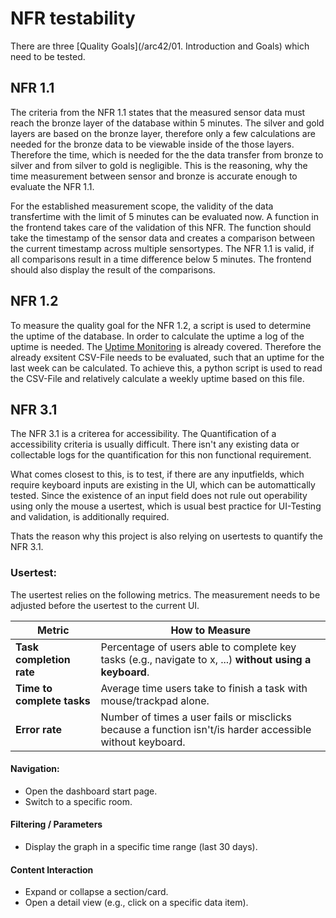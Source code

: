 # NFR testability
There are three [Quality Goals](/arc42/01. Introduction and Goals) which need to be tested.

## NFR 1.1 
The criteria from the NFR 1.1 states that the measured sensor data must reach the bronze layer of the database within 5 minutes.
The silver and gold layers are based on the bronze layer, therefore only a few calculations are needed for the bronze data to be viewable inside of the those layers.
Therefore the time, which is needed for the the data transfer from bronze to silver and from silver to gold is negligible.
This is the reasoning, why the time measurement between sensor and bronze is  accurate enough to evaluate the NFR 1.1.

For the established measurement scope, the validity of the data transfertime with the limit of 5 minutes can be evaluated now.
A function in the frontend takes care of the validation of this NFR.
The function should take the timestamp of the sensor data and creates a comparison between the current timestamp across multiple sensortypes.
The NFR 1.1 is valid, if all comparisons result in a time difference below 5 minutes.
The frontend should also display the result of the comparisons.

## NFR 1.2
To measure the quality goal for the NFR 1.2, a script is used to determine the uptime of the database.
In order to calculate the uptime a log of the uptime is needed. The [Uptime Monitoring](/indepth/uptime-monitoring) is already covered.
Therefore the already exsitent CSV-File needs to be evaluated, such that an uptime for the last week can be calculated.
To achieve this, a python script is used to read the CSV-File and relatively calculate a weekly uptime based on this file.

## NFR 3.1
The NFR 3.1 is a criterea for accessibility. The Quantification of a accessibility criteria is usually difficult.
There isn't any existing data or collectable logs for the quantification for this non functional requirement.

What comes closest to this, is to test, if there are any inputfields, which require keyboard inputs are existing in the UI, which can be automattically tested.
Since the existence of an input field does not rule out operability using only the mouse a usertest, which is usual best practice for UI-Testing and validation, is additionally required.

Thats the reason why this project is also relying on usertests to quantify the NFR 3.1.

### Usertest:
The usertest relies on the following metrics. The measurement needs to be adjusted before the usertest to the current UI.

| Metric                     | How to Measure                                                                                                                     |
| -------------------------- | ---------------------------------------------------------------------------------------------------------------------------------- |
| **Task completion rate**   | Percentage of users able to complete key tasks (e.g., navigate to x, ...) **without using a keyboard**.|
| **Time to complete tasks** | Average time users take to finish a task with mouse/trackpad alone.|
| **Error rate**             | Number of times a user fails or misclicks because a function isn't/is harder accessible without keyboard.|

#### Navigation:
- Open the dashboard start page.
- Switch to a specific room.

#### Filtering / Parameters
- Display the graph in a specific time range (last 30 days).

#### Content Interaction
- Expand or collapse a section/card.
- Open a detail view (e.g., click on a specific data item).
